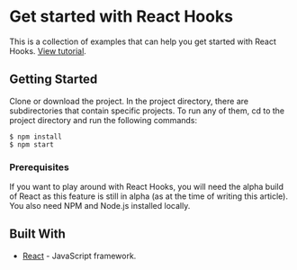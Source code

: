 # Get started with React Hooks

This is a collection of examples that can help you get started with React Hooks. [View tutorial](https://pusher.com/tutorials/react-hooks).

## Getting Started

Clone or download the project. In the project directory, there are subdirectories that contain specific projects. To run any of them, cd to the project directory and run the following commands:

```
$ npm install
$ npm start
```

### Prerequisites

If you want to play around with React Hooks, you will need the alpha build of React as this feature is still in alpha (as at the time of writing this article). You also need NPM and Node.js installed locally.

## Built With

- [React](https://reactjs.org/) - JavaScript framework.
